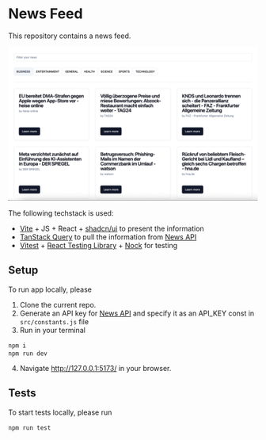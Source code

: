 # News Feed

This repository contains a news feed.

![UI](image.png)

The following techstack is used:

- [Vite](https://vitejs.dev/guide/) + JS + React + [shadcn/ui](https://ui.shadcn.com/) to present the information
- [TanStack Query](https://tanstack.com/query/latest) to pull the information from [News API](https://newsapi.org/docs/endpoints/top-headlines)
- [Vitest](https://vitest.dev/) + [React Testing Library](https://testing-library.com/docs/react-testing-library/intro/) + [Nock](https://github.com/nock/nock) for testing

## Setup

To run app locally, please

1. Clone the current repo.
2. Generate an API key for [News API](https://newsapi.org/docs/endpoints/top-headlines) and specify it as an API_KEY const in `src/constants.js` file
3. Run in your terminal

```
npm i
npm run dev
```

4. Navigate http://127.0.0.1:5173/ in your browser.

## Tests

To start tests locally, please run

```
npm run test
```
